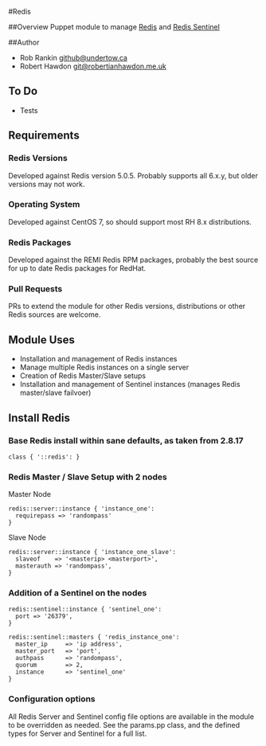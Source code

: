 #Redis

##Overview
Puppet module to manage [Redis](http://redis.io/) and [Redis Sentinel](http://redis.io/topics/sentinel)

##Author
* Rob Rankin <github@undertow.ca>
* Robert Hawdon <git@robertianhawdon.me.uk>

## To Do
* Tests

## Requirements
### Redis Versions
Developed against Redis version 5.0.5.  Probably supports all 6.x.y, but older versions may not work.

### Operating System
Developed against CentOS 7, so should support most RH 8.x distributions.

### Redis Packages
Developed against the REMI Redis RPM packages, probably the best source for up to date Redis packages for RedHat.

### Pull Requests
PRs to extend the module for other Redis versions, distributions or other Redis sources are welcome.

## Module Uses

* Installation and management of Redis instances
* Manage multiple Redis instances on a single server
* Creation of Redis Master/Slave setups
* Installation and management of Sentinel instances (manages Redis master/slave failvoer)

## Install Redis

### Base Redis install within sane defaults, as taken from 2.8.17
```
class { '::redis': }
```

### Redis Master / Slave Setup with 2 nodes
Master Node
```
redis::server::instance { 'instance_one':
  requirepass => 'randompass'
}
```

Slave Node
```
redis::server::instance { 'instance_one_slave':
  slaveof    => '<masterip> <masterport>',
  masterauth => 'randompass',
}
```

### Addition of a Sentinel on the nodes
```
redis::sentinel::instance { 'sentinel_one':
  port => '26379',
}
```

```
redis::sentinel::masters { 'redis_instance_one':
  master_ip     => 'ip address',
  master_port   => 'port',
  authpass      => 'randompass',
  quorum        => 2,
  instance      => 'sentinel_one'
}
```



### Configuration options

All Redis Server and Sentinel config file options are available in the module to be overridden as needed.  See the params.pp class, and the defined types for Server and Sentinel for a full list.

